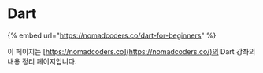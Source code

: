 # Dart

{% embed url="https://nomadcoders.co/dart-for-beginners" %}

이 페이지는 [https://nomadcoders.co](https://nomadcoders.co/)의 Dart 강좌의 내용 정리 페이지입니다.
